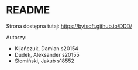 # README

Strona dostępna tutaj:
https://bytsoft.github.io/DDD/


Autorzy:
- Kijańczuk, Damian s20154
- Dudek, Aleksander s20155
- Słomiński, Jakub s18552
